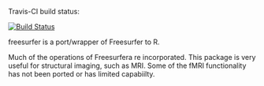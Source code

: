 Travis-CI build status:

[![Build Status](https://travis-ci.org/muschellij2/freesurfer.svg?branch=master)](https://travis-ci.org/muschellij2/freesurfer)

freesurfer is a port/wrapper of Freesurfer to R.

Much of the operations of Freesurfera re incorporated.  This package is very useful for structural imaging, such as MRI.  Some of the fMRI functionality has not been ported or has limited capabiilty.